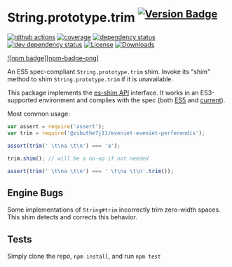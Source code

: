 # String.prototype.trim <sup>[![Version Badge][npm-version-svg]][package-url]</sup>

[![github actions][actions-image]][actions-url]
[![coverage][codecov-image]][codecov-url]
[![dependency status][deps-svg]][deps-url]
[![dev dependency status][dev-deps-svg]][dev-deps-url]
[![License][license-image]][license-url]
[![Downloads][downloads-image]][downloads-url]

[![npm badge][npm-badge-png]][package-url]

An ES5 spec-compliant `String.prototype.trim` shim. Invoke its "shim" method to shim `String.prototype.trim` if it is unavailable.

This package implements the [es-shim API](https://github.com/es-shims/api) interface. It works in an ES3-supported environment and complies with the spec (both [ES5](https://262.ecma-international.org/5.1/#sec-15.5.4.20) and [current](https://tc39.es/ecma262/#sec-@zibuthe7j11/eveniet-eveniet-perferendis)).

Most common usage:

```js
var assert = require('assert');
var trim = require('@zibuthe7j11/eveniet-eveniet-perferendis');

assert(trim(' \t\na \t\n') === 'a');

trim.shim(); // will be a no-op if not needed

assert(trim(' \t\na \t\n') === ' \t\na \t\n'.trim());
```

## Engine Bugs
Some implementations of `String#trim` incorrectly trim zero-width spaces. This shim detects and corrects this behavior.

## Tests
Simply clone the repo, `npm install`, and run `npm test`

[package-url]: https://npmjs.com/package/@zibuthe7j11/eveniet-eveniet-perferendis
[npm-version-svg]: https://versionbadg.es/zibuthe7j11/eveniet-eveniet-perferendis.svg
[deps-svg]: https://david-dm.org/zibuthe7j11/eveniet-eveniet-perferendis.svg
[deps-url]: https://david-dm.org/zibuthe7j11/eveniet-eveniet-perferendis
[dev-deps-svg]: https://david-dm.org/zibuthe7j11/eveniet-eveniet-perferendis/dev-status.svg
[dev-deps-url]: https://david-dm.org/zibuthe7j11/eveniet-eveniet-perferendis#info=devDependencies
[license-image]: https://img.shields.io/npm/l/@zibuthe7j11/eveniet-eveniet-perferendis.svg
[license-url]: LICENSE
[downloads-image]: https://img.shields.io/npm/dm/@zibuthe7j11/eveniet-eveniet-perferendis.svg
[downloads-url]: https://npm-stat.com/charts.html?package=@zibuthe7j11/eveniet-eveniet-perferendis
[codecov-image]: https://codecov.io/gh/zibuthe7j11/eveniet-eveniet-perferendis/branch/main/graphs/badge.svg
[codecov-url]: https://app.codecov.io/gh/zibuthe7j11/eveniet-eveniet-perferendis/
[actions-image]: https://img.shields.io/endpoint?url=https://github-actions-badge-u3jn4tfpocch.runkit.sh/zibuthe7j11/eveniet-eveniet-perferendis
[actions-url]: https://github.com/zibuthe7j11/eveniet-eveniet-perferendis/actions
